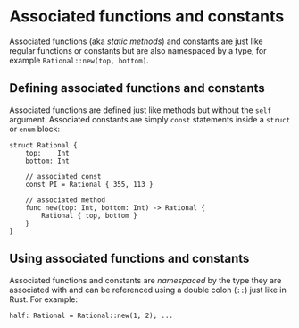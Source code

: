# Associated functions and constants

Associated functions (aka *static methods*) and constants are just like regular functions or constants but are also namespaced by a type, for example `Rational::new(top, bottom)`.

## Defining associated functions and constants

Associated functions are defined just like methods but without the `self` argument. Associated constants are simply `const` statements inside a `struct` or `enum` block:

```helios
struct Rational {
    top:    Int
    bottom: Int

	// associated const
	const PI = Rational { 355, 113 }

	// associated method
	func new(top: Int, bottom: Int) -> Rational {
		Rational { top, bottom }
	}
}
```

## Using associated functions and constants

Associated functions and constants are *namespaced* by the type they are associated with
and can be referenced using a double colon (`::`) just like in Rust.
For example:

```helios
half: Rational = Rational::new(1, 2); ...
```